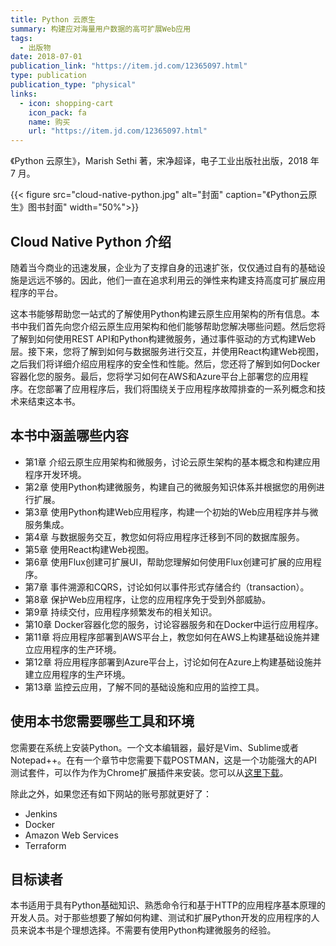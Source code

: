 ```yaml
---
title: Python 云原生
summary: 构建应对海量用户数据的高可扩展Web应用
tags:
  - 出版物
date: 2018-07-01
publication_link: "https://item.jd.com/12365097.html"
type: publication
publication_type: "physical"
links:
  - icon: shopping-cart
    icon_pack: fa
    name: 购买
    url: "https://item.jd.com/12365097.html"
---
```


《Python 云原生》，Marish Sethi 著，宋净超译，电子工业出版社出版，2018 年 7 月。

{{< figure src="cloud-native-python.jpg" alt="封面"  caption="《Python云原生》图书封面" width="50%">}}

## Cloud Native Python 介绍

随着当今商业的迅速发展，企业为了支撑自身的迅速扩张，仅仅通过自有的基础设施是远远不够的。因此，他们一直在追求利用云的弹性来构建支持高度可扩展应用程序的平台。

这本书能够帮助您一站式的了解使用Python构建云原生应用架构的所有信息。本书中我们首先向您介绍云原生应用架构和他们能够帮助您解决哪些问题。然后您将了解到如何使用REST API和Python构建微服务，通过事件驱动的方式构建Web层。接下来，您将了解到如何与数据服务进行交互，并使用React构建Web视图，之后我们将详细介绍应用程序的安全性和性能。然后，您还将了解到如何Docker容器化您的服务。最后，您将学习如何在AWS和Azure平台上部署您的应用程序。在您部署了应用程序后，我们将围绕关于应用程序故障排查的一系列概念和技术来结束这本书。

## 本书中涵盖哪些内容

- 第1章 介绍云原生应用架构和微服务，讨论云原生架构的基本概念和构建应用程序开发环境。
- 第2章 使用Python构建微服务，构建自己的微服务知识体系并根据您的用例进行扩展。
- 第3章 使用Python构建Web应用程序，构建一个初始的Web应用程序并与微服务集成。
- 第4章 与数据服务交互，教您如何将应用程序迁移到不同的数据库服务。
- 第5章 使用React构建Web视图。
- 第6章 使用Flux创建可扩展UI，帮助您理解如何使用Flux创建可扩展的应用程序。
- 第7章 事件溯源和CQRS，讨论如何以事件形式存储合约（transaction）。
- 第8章 保护Web应用程序，让您的应用程序免于受到外部威胁。
- 第9章 持续交付，应用程序频繁发布的相关知识。
- 第10章 Docker容器化您的服务，讨论容器服务和在Docker中运行应用程序。
- 第11章 将应用程序部署到AWS平台上，教您如何在AWS上构建基础设施并建立应用程序的生产环境。
- 第12章 将应用程序部署到Azure平台上，讨论如何在Azure上构建基础设施并建立应用程序的生产环境。
- 第13章 监控云应用，了解不同的基础设施和应用的监控工具。

## 使用本书您需要哪些工具和环境

您需要在系统上安装Python。一个文本编辑器，最好是Vim、Sublime或者Notepad++。在有一个章节中您需要下载POSTMAN，这是一个功能强大的API测试套件，可以作为作为Chrome扩展插件来安装。您可以从[这里下载](https://chrome.google.com/webstore/detail/postman/fhbjgbiflinjbdggehcddcbncdddomop?hl=en)。

除此之外，如果您还有如下网站的账号那就更好了：

- Jenkins
- Docker
- Amazon Web Services
- Terraform

## 目标读者

本书适用于具有Python基础知识、熟悉命令行和基于HTTP的应用程序基本原理的开发人员。对于那些想要了解如何构建、测试和扩展Python开发的应用程序的人员来说本书是个理想选择。不需要有使用Python构建微服务的经验。
